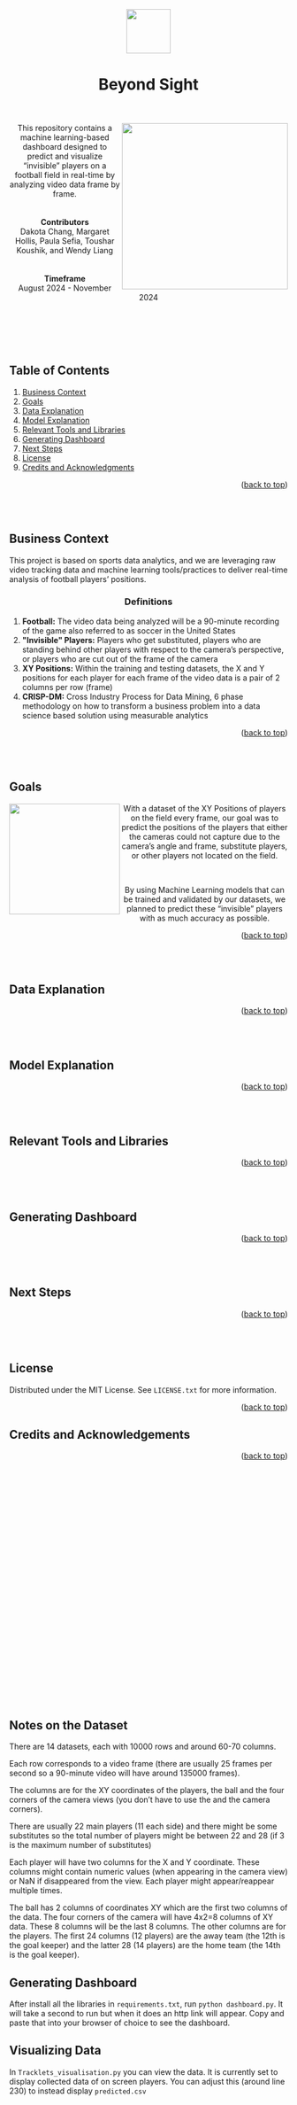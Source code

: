 <!-- HEADER -->
<div align="center">
  <!-- Source: https://tenor.com/view/football-soccer-ball-goal-golazo-gif-21897044 -->
  <img src="https://github.com/user-attachments/assets/d03a49d5-8eb5-440b-bc9d-75f4eabffde4" height=80>
  <h1>
    Beyond Sight
    <br><br>
  </h1>
</div>

<!-- DESCRIPTION -->
<img align=right src="https://github.com/user-attachments/assets/04f8bc7a-f4f5-44e5-9215-dd0752474c62" height=300>

<div align="center">
  This repository contains a machine learning-based dashboard designed to predict and visualize “invisible” players on a football field in real-time by analyzing video data frame by frame.
  <br><br><br>
  <strong>Contributors</strong>
  <br>
  Dakota Chang, Margaret Hollis, Paula Sefia, Toushar Koushik, and Wendy Liang
  <br><br><br>
  <strong>Timeframe</strong>
  <br>
  August 2024 - November 2024
</div>

<br><br><br><br>

<!-- TABLE OF CONTENTS -->
<h2>Table of Contents</h2>
<ol>
  <li><a href="#business-context">Business Context</a></li>
  <li><a href="#goals">Goals</a></li>
  <li><a href="#data-explanation">Data Explanation</a></li>
  <li><a href="#model-explanation">Model Explanation</a></li>
  <li><a href="#relevant-tools-and-libraries">Relevant Tools and Libraries</a></li>
  <li><a href="#generating-dashboard">Generating Dashboard</a></li>
  <li><a href="#next-steps">Next Steps</a></li>
  <li><a href="#license">License</a></li>
  <li><a href="#credits-and-acknowledgements">Credits and Acknowledgments</a></li>
</ol>

<p align="right">(<a href="https://github.com/NeoViews/BeyondSight/edit/main/README.md#----beyond-sight------">back to top</a>)</p>

<br><br>

<!-- BUSINESS CONTEXT -->
## Business Context

This project is based on sports data analytics, and we are leveraging raw video tracking data and machine learning tools/practices to deliver real-time analysis of football players’ positions.
<br>
<h3 align=center>Definitions</h3>
<ol>
    <li><strong>Football:</strong> The video data being analyzed will be a 90-minute recording of the game also referred to as soccer in the United States</li>
    <li><strong>"Invisible" Players:</strong> Players who get substituted, players who are standing behind other players with respect to the camera’s perspective, or players who are cut out of the frame of the camera</li>
    <li><strong>XY Positions:</strong> Within the training and testing datasets, the X and Y positions for each player for each frame of the video data is a pair of 2 columns per row (frame)</li>
    <li><strong>CRISP-DM:</strong> Cross Industry Process for Data Mining, 6 phase methodology on how to transform a business problem into a data science based solution using measurable analytics</li>
  </ol>

<p align="right">(<a href="https://github.com/NeoViews/BeyondSight/edit/main/README.md#----beyond-sight------">back to top</a>)</p>

<br><br>

<!-- GOALS -->
## Goals

<img align=left height=200 src="https://github.com/user-attachments/assets/a425b070-0f1e-4b8d-83c5-54a7b5a39aad">

<p align=center> With a dataset of the XY Positions of players on the field every frame, our goal was to predict the positions of the players that either the cameras could not capture due to the camera’s angle and frame, substitute players, or other players not located on the field.</p>

<br>
  
<p align=center> By using Machine Learning models that can be trained and validated by our datasets, we planned to predict these “invisible” players with as much accuracy as possible.</p>

<p align="right">(<a href="https://github.com/NeoViews/BeyondSight/edit/main/README.md#----beyond-sight------">back to top</a>)</p>

<br><br>

<!-- DATA EXPLANATION -->
## Data Explanation



<p align="right">(<a href="https://github.com/NeoViews/BeyondSight/edit/main/README.md#----beyond-sight------">back to top</a>)</p>
<br><br>

<!-- MODEL EXPLANATION -->
## Model Explanation



<p align="right">(<a href="https://github.com/NeoViews/BeyondSight/edit/main/README.md#----beyond-sight------">back to top</a>)</p>
<br><br>

<!-- RELEVANT TOOLS AND LIBRARIES -->
## Relevant Tools and Libraries



<p align="right">(<a href="https://github.com/NeoViews/BeyondSight/edit/main/README.md#----beyond-sight------">back to top</a>)</p>
<br><br>

<!-- GENERATING DASHBOARD -->
## Generating Dashboard



<p align="right">(<a href="https://github.com/NeoViews/BeyondSight/edit/main/README.md#----beyond-sight------">back to top</a>)</p>
<br><br>

<!-- NEXT STEPS -->
## Next Steps



<p align="right">(<a href="https://github.com/NeoViews/BeyondSight/edit/main/README.md#----beyond-sight------">back to top</a>)</p>
<br><br>

<!-- LICENSE -->
## License

Distributed under the MIT License. See `LICENSE.txt` for more information.

<p align="right">(<a href="https://github.com/NeoViews/BeyondSight/edit/main/README.md#----beyond-sight------">back to top</a>)</p>


<!-- CREDITS AND ACKNOWLEDGEMENTS -->
## Credits and Acknowledgements



<p align="right">(<a href="https://github.com/NeoViews/BeyondSight/edit/main/README.md#----beyond-sight------">back to top</a>)</p>
<br><br>













<br><br><br><br><br><br><br><br><br><br><br><br><br><br><br><br><br><br><br><br><br><br>

## Notes on the Dataset

There are 14 datasets, each with 10000 rows and around 60-70 columns.

Each row corresponds to a video frame (there are usually 25 frames per second so a 90-minute video will have around 135000 frames).

The columns are for the XY coordinates of the players, the ball and the four corners of the camera views (you don’t have to use the and the camera corners).

There are usually 22 main players (11 each side) and there might be some substitutes so the total number of players might be between 22 and 28 (if 3 is the maximum number of substitutes)

Each player will have two columns for the X and Y coordinate. These columns might contain numeric values (when appearing in the camera view) or NaN if disappeared from the view. Each player might appear/reappear multiple times.

The ball has 2 columns of coordinates XY which are the first two columns of the data. The four corners of the camera will have 4x2=8 columns of XY data. These 8 columns will be the last 8 columns. The other columns are for the players. The first 24 columns (12 players) are the away team (the 12th is the goal keeper) and the latter 28 (14 players) are the home team (the 14th is the goal keeper).

## Generating Dashboard

After install all the libraries in `requirements.txt`, run `python dashboard.py`. It will take a second to run but when it does an http link will appear. Copy and paste that into your browser of choice to see the dashboard.

## Visualizing Data

In `Tracklets_visualisation.py` you can view the data. It is currently set to display collected data of on screen players. You can adjust this (around line 230) to instead display `predicted.csv`

